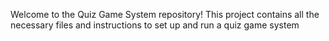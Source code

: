 Welcome to the Quiz Game System repository! This project contains all the necessary files and instructions to set up and run a quiz game system
